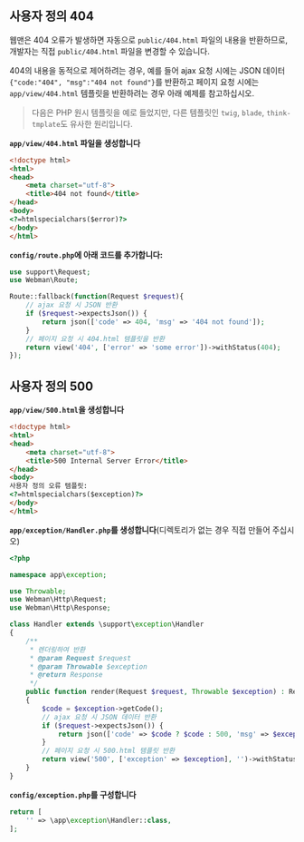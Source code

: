 ## 사용자 정의 404
웹맨은 404 오류가 발생하면 자동으로 `public/404.html` 파일의 내용을 반환하므로, 개발자는 직접 `public/404.html` 파일을 변경할 수 있습니다.

404의 내용을 동적으로 제어하려는 경우, 예를 들어 ajax 요청 시에는 JSON 데이터 `{"code:"404", "msg":"404 not found"}`를 반환하고 페이지 요청 시에는 `app/view/404.html` 템플릿을 반환하려는 경우 아래 예제를 참고하십시오.

> 다음은 PHP 원시 템플릿을 예로 들었지만, 다른 템플릿인 `twig`, `blade`, `think-tmplate`도 유사한 원리입니다.

**`app/view/404.html` 파일을 생성합니다**
```html
<!doctype html>
<html>
<head>
    <meta charset="utf-8">
    <title>404 not found</title>
</head>
<body>
<?=htmlspecialchars($error)?>
</body>
</html>
```

**`config/route.php`에 아래 코드를 추가합니다:**
```php
use support\Request;
use Webman\Route;

Route::fallback(function(Request $request){
    // ajax 요청 시 JSON 반환
    if ($request->expectsJson()) {
        return json(['code' => 404, 'msg' => '404 not found']);
    }
    // 페이지 요청 시 404.html 템플릿을 반환
    return view('404', ['error' => 'some error'])->withStatus(404);
});
```

## 사용자 정의 500
**`app/view/500.html`을 생성합니다**

```html
<!doctype html>
<html>
<head>
    <meta charset="utf-8">
    <title>500 Internal Server Error</title>
</head>
<body>
사용자 정의 오류 템플릿:
<?=htmlspecialchars($exception)?>
</body>
</html>
```

**`app/exception/Handler.php`를 생성합니다**(디렉토리가 없는 경우 직접 만들어 주십시오)
```php
<?php

namespace app\exception;

use Throwable;
use Webman\Http\Request;
use Webman\Http\Response;

class Handler extends \support\exception\Handler
{
    /**
     * 렌더링하여 반환
     * @param Request $request
     * @param Throwable $exception
     * @return Response
     */
    public function render(Request $request, Throwable $exception) : Response
    {
        $code = $exception->getCode();
        // ajax 요청 시 JSON 데이터 반환
        if ($request->expectsJson()) {
            return json(['code' => $code ? $code : 500, 'msg' => $exception->getMessage()]);
        }
        // 페이지 요청 시 500.html 템플릿 반환
        return view('500', ['exception' => $exception], '')->withStatus(500);
    }
}
```

**`config/exception.php`를 구성합니다**
```php
return [
    '' => \app\exception\Handler::class,
];
```

